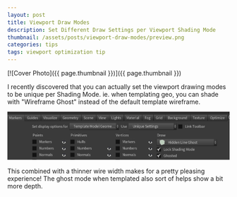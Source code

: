 ```yaml
---
layout: post
title: Viewport Draw Modes
description: Set Different Draw Settings per Viewport Shading Mode
thumbnail: /assets/posts/viewport-draw-modes/preview.png
categories: tips
tags: viewport optimization tip
---
```


[![Cover Photo]({{ page.thumbnail }})]({{ page.thumbnail }})

I recently discovered that you can actually set the viewport drawing modes to be
unique per Shading Mode. ie. when templating geo, you can shade with "Wireframe
Ghost" instead of the default template wireframe.



[![Viewport Settings](/assets/posts/viewport-draw-modes/settings.png)](/assets/posts/viewport-draw-modes/settings.png)

This combined with a thinner wire width makes for a pretty pleasing experience!
The ghost mode when templated also sort of helps show a bit more depth.
